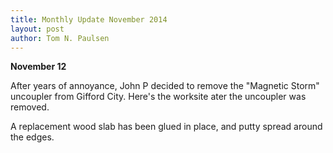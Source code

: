 ```yaml
---
title: Monthly Update November 2014 
layout: post
author: Tom N. Paulsen
---
```




 **November 12**   
  
 After years of annoyance, John P decided to remove the "Magnetic Storm" uncoupler from Gifford City. Here's the worksite ater the uncoupler was removed. 
  
 A replacement wood slab has been glued in place, and putty spread around the edges. 
 
 